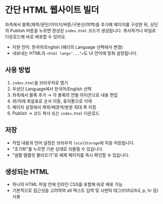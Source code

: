 # 간단 HTML 웹사이트 빌더

좌측에서 블록(제목/문단/이미지/버튼/구분선/여백)을 추가해 페이지를 구성한 뒤, 상단의 Publish 버튼을 누르면 완성된 `index.html` 코드가 생성됩니다. 복사하거나 파일로 다운로드해 바로 배포할 수 있어요.

- 지원 언어: 한국어/English (헤더의 Language 선택에서 변경)
- 내보내는 HTML의 `<html lang="...">`도 UI 언어에 맞춰 설정됩니다.

## 사용 방법
1. `index.html`을 브라우저로 열기
2. 우상단 Language에서 한국어/English 선택
3. 좌측에서 블록 추가 → 각 블록의 연필 아이콘으로 내용 편집
4. 위/아래 화살표로 순서 이동, 휴지통으로 삭제
5. 페이지 설정에서 제목/배경색/본문 최대 폭 지정
6. Publish → 코드 복사 또는 `index.html` 다운로드

## 저장
- 작업 내용과 언어 설정은 브라우저 `localStorage`에 자동 저장됩니다.
- "초기화"를 누르면 기본 상태로 되돌릴 수 있습니다.
- "샘플 템플릿 불러오기"로 예제 페이지를 즉시 확인할 수 있습니다.

## 생성되는 HTML
- 하나의 HTML 파일 안에 인라인 CSS를 포함해 바로 배포 가능
- 기본적으로 접근성을 고려하여 alt 텍스트 입력 및 시맨틱 태그(h1/h2/h3, p, hr 등) 사용